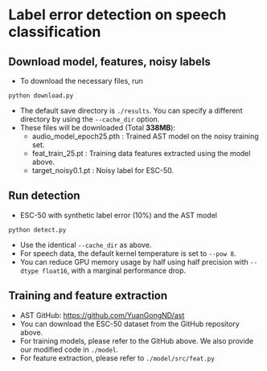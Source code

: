 # Label error detection on speech classification

## Download model, features, noisy labels
- To download the necessary files, run
```
python download.py
```
- The default save directory is `./results`. You can specify a different directory by using the `--cache_dir` option.
- These files will be downloaded (Total **338MB**):
  - audio_model_epoch25.pth : Trained AST model on the noisy training set. 
  - feat_train_25.pt : Training data features extracted using the model above.
  - target_noisy0.1.pt : Noisy label for ESC-50.

## Run detection
- ESC-50 with synthetic label error (10%) and the AST model
```
python detect.py
```
- Use the identical `--cache_dir` as above.
- For speech data, the default kernel temperature is set to `--pow 8`.
- You can reduce GPU memory usage by half using half precision with `--dtype float16`, with a marginal performance drop.

## Training and feature extraction
- AST GitHub: https://github.com/YuanGongND/ast 
- You can download the ESC-50 dataset from the GitHub repository above.
- For training models, please refer to the GitHub above. We also provide our modified code in `./model`.
- For feature extraction, please refer to `./model/src/feat.py`
